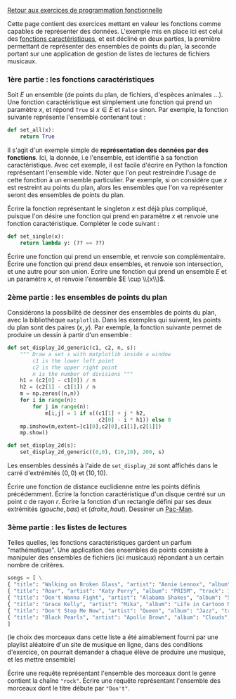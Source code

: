 
[Retour aux exercices de programmation fonctionnelle](./td_functional.md)

Cette page contient des exercices mettant en valeur les fonctions
comme capables de représenter des données. L'exemple mis en place ici
est celui des [fonctions
caractéristiques](https://fr.wikipedia.org/wiki/Fonction_caract%C3%A9ristique_(th%C3%A9orie_des_ensembles)),
et est décliné en deux parties, la première permettant de représenter
des ensembles de points du plan, la seconde portant sur une
application de gestion de listes de lectures de fichiers musicaux.

### 1ère partie : les fonctions caractéristiques

Soit $E$ un ensemble (de points du plan, de fichiers, d'espèces
animales &hellip;). Une fonction caractéristique est simplement une
fonction qui prend un paramètre $x$, et répond `True` si $x \in E$ et
`False` sinon. Par exemple, la fonction suivante représente l'ensemble
contenant tout&nbsp;:

```python
def set_all(x):
	return True
```

Il s'agit d'un exemple simple de **représentation des données par des
fonctions**. Ici, la donnée, i.e l'ensemble, est identifié à sa
fonction caractéristique. Avec cet exemple, il est facile d'écrire en
Python la fonction représentant l'ensemble vide. Noter que l'on peut
restreindre l'usage de cette fonction à un ensemble particulier. Par
exemple, si on considère que $x$ est restreint au points du plan,
alors les ensembles que l'on va représenter seront des ensembles de
points du plan.

Écrire la fonction représentant le singleton $x$ est déjà plus
compliqué, puisque l'on désire une fonction qui prend en paramètre $x$
et renvoie une fonction caractéristique. Compléter le code
suivant&nbsp;:

```python
def set_single(x):
	return lambda y: (?? == ??)
```

Écrire une fonction qui prend un ensemble, et renvoie son
complémentaire. Écrire une fonction qui prend deux ensembles, et
renvoie son intersection, et une autre pour son union. Écrire une
fonction qui prend un ensemble $E$ et un paramètre $x$, et renvoie
l'ensemble $E \cup \\{x\\}$.

### 2ème partie : les ensembles de points du plan

Considérons la possibilité de dessiner des ensembles de points du
plan, avec la bibliothèque `matplotlib`. Dans les exemples qui
suivent, les points du plan sont des paires $(x,y)$. Par exemple, la
fonction suivante permet de produire un dessin à partir d'un
ensemble&nbsp;:

```python
def set_display_2d_generic(c1, c2, n, s):
    """ Draw a set s with matplotlib inside a window
        c1 is the lower left point
        c2 is the upper right point
        n is the number of divisions """
    h1 = (c2[0] - c1[0]) / n
    h2 = (c2[1] - c1[1]) / n
    m = np.zeros((n,n))
    for i in range(n):
        for j in range(n):
            m[i,j] = 1 if s((c1[1] + j * h2,
                             c2[0] - i * h1)) else 0
    mp.imshow(m,extent=[c1[0],c2[0],c1[1],c2[1]])
    mp.show()

def set_display_2d(s):
    set_display_2d_generic((0,0), (10,10), 200, s)
```

Les ensembles dessinés à l'aide de `set_display_2d` sont affichés dans
le carré d'extrémités $(0,0)$ et $(10,10)$.

Écrire une fonction de distance euclidienne entre les points définis
précédemment. Écrire la fonction caractéristique d'un disque centré
sur un point $c$ de rayon $r$. Écrire la fonction d'un rectangle
défini par ses deux extrémités $(gauche,bas)$ et $(droite,
haut)$. Dessiner un [Pac-Man](https://fr.wikipedia.org/wiki/Pac-Man).

### 3ème partie : les listes de lectures

Telles quelles, les fonctions caractéristiques gardent un parfum
"mathématique". Une application des ensembles de points consiste à
manipuler des ensembles de fichiers (ici musicaux) répondant à un
certain nombre de critères.

```python
songs = [ \
{ "title": "Walking on Broken Glass", "artist": "Annie Lennox", "album": "Diva", "track": 2, "genre": "pop rock" },
{ "title": "Roar", "artist": "Katy Perry", "album": "PRISM", "track": 1, "genre": "power pop" },
{ "title": "Don't Wanna Fight", "artist": "Alabama Shakes", "album": "Sound & Color", "track": 2, "genre": "blues rock" },
{ "title": "Grace Kelly", "artist": "Mika", "album": "Life in Cartoon Motion", "track": 1, "genre": "glam rock" },
{ "title": "Don't Stop Me Now", "artist": "Queen", "album": "Jazz", "track": 6, "genre": "pop rock" },
{ "title": "Black Pearls", "artist": "Apollo Brown", "album": "Clouds", "track": 7, "genre": "hip hop underground" },
]
```

(le choix des morceaux dans cette liste a été aimablement fourni par
une playlist aléatoire d'un site de musique en ligne, dans des
conditions d'exercice, on pourrait demander à chaque élève de produire
une musique, et les mettre ensemble)

Écrire une requête représentant l'ensemble des morceaux dont le genre
contient la chaîne `"rock"`. Écrire une requête représentant
l'ensemble des morceaux dont le titre débute par `"Don't"`.

